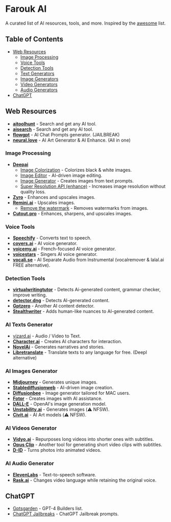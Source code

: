 # Farouk AI

A curated list of AI resources, tools, and more. Inspired by the [awesome](https://github.com/sindresorhus/awesome) list.

## Table of Contents
- [Web Resources](#web-resources)
  - [Image Processing](#image-processing)
  - [Voice Tools](#voice-tools)
  - [Detection Tools](#detection-tools)
  - [Text Generators](#ai-texts-generator)
  - [Image Generators](#ai-images-generator)
  - [Video Generators](#ai-videos-generator)
  - [Audio Generators](#ai-audio-generator)
- [ChatGPT](#chatgpt)

## Web Resources
- [**aitoolhunt**](https://www.aitoolhunt.com/) - Search and get any AI tool.
- [**aisearch**](https://ai-search.io/) - Search and get any AI tool.
- [**flowgpt**](https://flowgpt.com/) - AI Chat Prompts generator. (JAILBREAK)
- [**neural.love**](https://neural.love/) - AI Art Generator & AI Enhance. (All in one)

### Image Processing
- [**Deepai**](https://deepai.org/)
  - [Image Colorization](https://deepai.org/machine-learning-model/colorizer) - Colorizes black & white images.
  - [Image Editor](https://deepai.org/machine-learning-model/image-editor) - AI-driven image editing.
  - [Image Generator](https://deepai.org/machine-learning-model/text2img) - Creates images from text prompts.
  - [Super Resolution API (enhance)](https://deepai.org/machine-learning-model/torch-srgan) - Increases image resolution without quality loss.
- [**Zyro**](https://zyro.com/ca/tools/image-upscaler) - Enhances and upscales images.
- [**Remini.ai**](https://app.remini.ai/) - Upscales images.
  - [Remove the watermark](https://www.watermarkremover.io/fr/upload) - Removes watermarks from images.
- [**Cutout.pro**](https://www.cutout.pro/photo-enhancer-sharpener-upscaler) - Enhances, sharpens, and upscales images.

### Voice Tools
- [**Speechify**](https://speechify.com/) - Converts text to speech.
- [**covers.ai**](https://covers.ai) - AI voice generator.
- [**voicemy.ai**](https://www.app.voicemy.ai/) - French-focused AI voice generator.
- [**voicestars**](https://www.voicestars.co/) - Singers AI voice generator.
- [**vocali.se**](https://vocali.se/en) - AI Separate Audio from Instrumental (vocalremover & lalal.ai FREE alternative).

### Detection Tools
- [**virtualwritingtutor**](https://virtualwritingtutor.com/) - Detects Ai-generated content, grammar checker, improve writing.
- [**detector.dng**](https://detector.dng.ai/fr) - Detects AI-generated content.
- [**Gptzero**](https://gptzero.me/) - Another AI content detector.
- [**Stealthwriter**](https://stealthwriter.ai/#) - Adds human-like nuances to AI-generated content.

### AI Texts Generator
- [vizard.ai](https://vizard.ai/) - Audio / Video to Text.
- [**Character.ai**](https://beta.character.ai/) - Creates AI characters for interaction.
- [**NovelAi**](https://novelai.net/stories) - Generates narratives and stories.
- [**Libretranslate**](https://libretranslate.com/) - Translate texts to any language for free. (Deepl alternative)

### AI Images Generator
- [**Midjourney**](https://www.midjourney.com/account/) - Generates unique images.
- [**Stablediffusionweb**](https://stablediffusionweb.com/) - AI-driven image creation.
- [**Diffusionbee**](https://diffusionbee.com/) - Image generator tailored for MAC users.
- [**Fotor**](https://www.fotor.com/images/create) - Creates images with AI assistance.
- [**DALL-E**](https://labs.openai.com/) - OpenAI's image generation model.
- [**Unstability.ai**](https://www.unstability.ai/) - Generates images (⚠️ NFSW).
- [**Civit.ai**](https://civitai.com/) - AI Art models (⚠️ NFSW).

### AI Videos Generator
- [**Vidyo.ai**](https://app.vidyo.ai/) - Repurposes long videos into shorter ones with subtitles.
- [**Opus Clip**](https://clip.opus.pro/) - Another tool for generating short video clips with subtitles.
- [**D-ID**](https://www.d-id.com/) - Turns photos into animated videos.

### AI Audio Generator
- [**ElevenLabs**](https://beta.elevenlabs.io/speech-synthesis) - Text-to-speech software.
- [**Rask.ai**](https://www.rask.ai/) - Changes video language while retaining the original voice.

## ChatGPT
- [Gptsgarden](https://www.gptsgarden.com/) - GPT-4 Builders list.
- [ChatGPT Jailbreaks](https://www.jailbreakchat.com/) - ChatGPT Jailbreak prompts.



